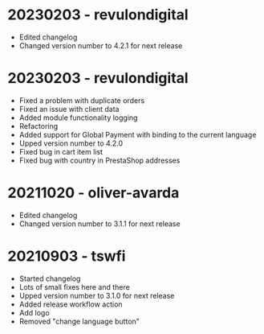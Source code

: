 20230203 - revulondigital
========
* Edited changelog
* Changed version number to 4.2.1 for next release


20230203 - revulondigital
========
* Fixed a problem with duplicate orders
* Fixed an issue with client data
* Added module functionality logging
* Refactoring
* Added support for Global Payment with binding to the current language
* Upped version number to 4.2.0
* Fixed bug in cart item list
* Fixed bug with country in PrestaShop addresses


20211020 - oliver-avarda
========
* Edited changelog
* Changed version number to 3.1.1 for next release


20210903 - tswfi
========
* Started changelog
* Lots of small fixes here and there
* Upped version number to 3.1.0 for next release
* Added release workflow action
* Add logo
* Removed "change language button"
